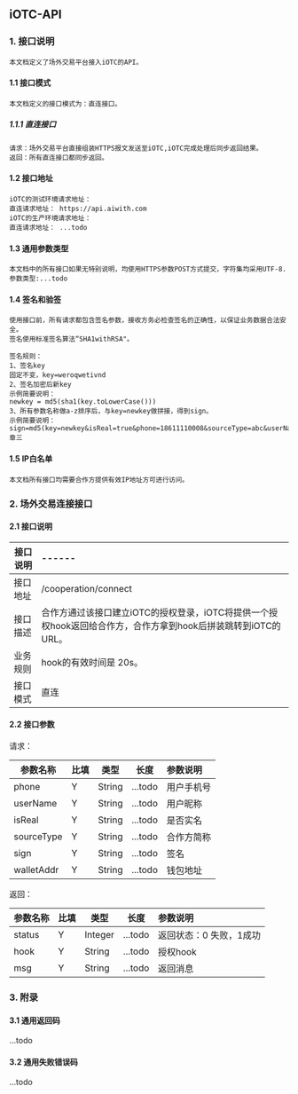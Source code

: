 ## iOTC-API
### 1. 接口说明
	本文档定义了场外交易平台接入iOTC的API。
#### 1.1 接口模式
	本文档定义的接口模式为：直连接口。
##### 1.1.1 直连接口
	请求：场外交易平台直接组装HTTPS报文发送至iOTC,iOTC完成处理后同步返回结果。
	返回：所有直连接口都同步返回。
#### 1.2 接口地址
	iOTC的测试环境请求地址：
	直连请求地址： https://api.aiwith.com
	iOTC的生产环境请求地址：
	直连请求地址： ...todo
#### 1.3 通用参数类型
	本文档中的所有接口如果无特别说明，均使用HTTPS参数POST方式提交，字符集均采用UTF-8.
	参数类型:...todo
#### 1.4 签名和验签
	使用接口前，所有请求都包含签名参数，接收方务必检查签名的正确性，以保证业务数据合法安全。
	签名使用标准签名算法“SHA1withRSA"。

	签名规则：
	1、签名key
	固定不变，key=weroqwetivnd
	2、签名加密后新key
	示例简要说明：
	newkey = md5(sha1(key.toLowerCase()))
	3、所有参数名称做a-z排序后，与key=newkey做拼接，得到sign。
	示例简要说明：
	sign=md5(key=newkey&isReal=true&phone=18611110008&sourceType=abc&userName=章三
#### 1.5 IP白名单
	本文档所有接口均需要合作方提供有效IP地址方可进行访问。

### 2. 场外交易连接接口
#### 2.1 接口说明

接口说明  | ------
------------- | :-------------
接口地址  | /cooperation/connect
接口描述  | 合作方通过该接口建立iOTC的授权登录，iOTC将提供一个授权hook返回给合作方，合作方拿到hook后拼装跳转到iOTC的URL。
业务规则  | hook的有效时间是 20s。
接口模式  | 直连

#### 2.2 接口参数
请求：

参数名称  | 比填 | 类型 | 长度 | 参数说明
------------- | ------------- | ------------- | ------------- | :-------------
phone | Y | String | ...todo | 用户手机号
userName | Y | String | ...todo | 用户昵称
isReal | Y | String | ...todo | 是否实名
sourceType | Y | String | ...todo | 合作方简称
sign | Y | String | ...todo | 签名
walletAddr | Y | String | ...todo | 钱包地址

返回：

参数名称  | 比填 | 类型 | 长度 | 参数说明
------------- | ------------- | ------------- | ------------- | :-------------
status | Y | Integer | ...todo | 返回状态：0 失败，1成功
hook | Y | String | ...todo | 授权hook
msg | Y | String | ...todo | 返回消息

### 3. 附录
#### 3.1 通用返回码
...todo
#### 3.2 通用失败错误码
...todo





